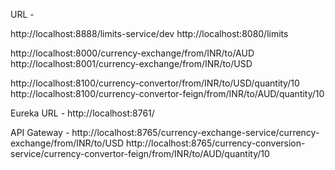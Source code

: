 URL - 

http://localhost:8888/limits-service/dev
http://localhost:8080/limits

http://localhost:8000/currency-exchange/from/INR/to/AUD
http://localhost:8001/currency-exchange/from/INR/to/USD

http://localhost:8100/currency-convertor/from/INR/to/USD/quantity/10
http://localhost:8100/currency-convertor-feign/from/INR/to/AUD/quantity/10



Eureka URL - 
http://localhost:8761/



API Gateway - 
http://localhost:8765/currency-exchange-service/currency-exchange/from/INR/to/USD
http://localhost:8765/currency-conversion-service/currency-convertor-feign/from/INR/to/AUD/quantity/10